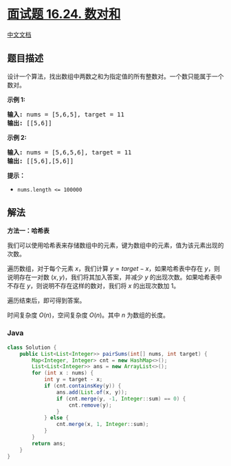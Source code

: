 # [面试题 16.24. 数对和](https://leetcode.cn/problems/pairs-with-sum-lcci)

[中文文档](/lcci/16.24.Pairs%20With%20Sum/README.md)

## 题目描述



<p>设计一个算法，找出数组中两数之和为指定值的所有整数对。一个数只能属于一个数对。</p>
<p><strong>示例 1:</strong></p>
<pre><strong>输入:</strong> nums = [5,6,5], target = 11
<strong>输出: </strong>[[5,6]]</pre>
<p><strong>示例 2:</strong></p>
<pre><strong>输入:</strong> nums = [5,6,5,6], target = 11
<strong>输出: </strong>[[5,6],[5,6]]</pre>
<p><strong>提示：</strong></p>
<ul>
	<li><code>nums.length &lt;= 100000</code></li>
</ul>

## 解法

**方法一：哈希表**

我们可以使用哈希表来存储数组中的元素，键为数组中的元素，值为该元素出现的次数。

遍历数组，对于每个元素 $x$，我们计算 $y = target - x$，如果哈希表中存在 $y$，则说明存在一对数 $(x, y)$，我们将其加入答案，并减少 $y$ 的出现次数。如果哈希表中不存在 $y$，则说明不存在这样的数对，我们将 $x$ 的出现次数加 $1$。

遍历结束后，即可得到答案。

时间复杂度 $O(n)$，空间复杂度 $O(n)$。其中 $n$ 为数组的长度。

### **Java**

```java
class Solution {
    public List<List<Integer>> pairSums(int[] nums, int target) {
        Map<Integer, Integer> cnt = new HashMap<>();
        List<List<Integer>> ans = new ArrayList<>();
        for (int x : nums) {
            int y = target - x;
            if (cnt.containsKey(y)) {
                ans.add(List.of(x, y));
                if (cnt.merge(y, -1, Integer::sum) == 0) {
                    cnt.remove(y);
                }
            } else {
                cnt.merge(x, 1, Integer::sum);
            }
        }
        return ans;
    }
}
```
